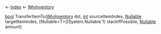 ← [Index](Api-Index) ← [IMyInventory](VRage.Game.ModAPI.Ingame.IMyInventory)

[bool](System.Boolean) TransferItemTo([IMyInventory](VRage.Game.ModAPI.Ingame.IMyInventory) dst, [int](System.Int32) sourceItemIndex, [Nullable<T>](System.Nullable`1) targetItemIndex, [Nullable<T>](System.Nullable`1) stackIfPossible, [Nullable<T>](System.Nullable`1) amount)

